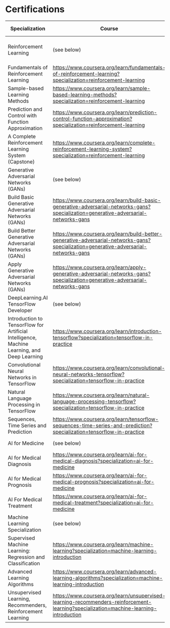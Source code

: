# Certifications

| Specialization  | Course  |Difficulty Level | Length | Institute | Certificate | 
| --- | --- | --- | ---  | --- | --- |
| Reinforcement Learning | (see below)  | Intermediate |  5 months |  ALBERTA MACHINE INTELLIGENCE INSTITUTE | https://www.coursera.org/account/accomplishments/specialization/certificate/B4MSBPLPCMMU |
| Fundamentals of Reinforcement Learning | https://www.coursera.org/learn/fundamentals-of-reinforcement-learning?specialization=reinforcement-learning | Intermediate |  15 hrs | | https://www.coursera.org/account/accomplishments/certificate/FHEEPK283FYN |
| Sample-based Learning Methods | https://www.coursera.org/learn/sample-based-learning-methods?specialization=reinforcement-learning | Intermediate | 22 hrs |   | https://www.coursera.org/account/accomplishments/certificate/4QGJAMEVF9XU |
| Prediction and Control with Function Approximation | https://www.coursera.org/learn/prediction-control-function-approximation?specialization=reinforcement-learning | Intermediate | 22 hrs | | https://www.coursera.org/account/accomplishments/certificate/9L22NQWZN5XT |
| A Complete Reinforcement Learning System (Capstone) | https://www.coursera.org/learn/complete-reinforcement-learning-system?specialization=reinforcement-learning | Intermediate | 16 hrs | | https://www.coursera.org/account/accomplishments/certificate/LBK2PZAYKXNW |
| Generative Adversarial Networks (GANs) | (see below) | Intermediate | 3 months | Deeplearning.ai | https://www.coursera.org/account/accomplishments/specialization/certificate/G92VWKBBHN68 |
| Build Basic Generative Adversarial Networks (GANs) | https://www.coursera.org/learn/build-basic-generative-adversarial-networks-gans?specialization=generative-adversarial-networks-gans | Intermediate | 34 hrs | | https://www.coursera.org/account/accomplishments/certificate/UVNVB5KU6LV4 |
| Build Better Generative Adversarial Networks (GANs) | https://www.coursera.org/learn/build-better-generative-adversarial-networks-gans?specialization=generative-adversarial-networks-gans | Intermediate | 32 hrs | | https://www.coursera.org/account/accomplishments/certificate/5BW5HV8B56HQ |
| Apply Generative Adversarial Networks (GANs) | https://www.coursera.org/learn/apply-generative-adversarial-networks-gans?specialization=generative-adversarial-networks-gans | Intermediate | 30 hrs | | https://www.coursera.org/account/accomplishments/certificate/8AJFLDPKLW9G |
| DeepLearning.AI TensorFlow Developer | (see below) | Intermediate | 4 months | Deeplearning.ai | https://www.coursera.org/account/accomplishments/specialization/certificate/YEYFC9ZSVZFQ|  
|  Introduction to TensorFlow for Artificial Intelligence, Machine Learning, and Deep Learning | https://www.coursera.org/learn/introduction-tensorflow?specialization=tensorflow-in-practice | Intermediate | 18 hrs | | https://www.coursera.org/account/accomplishments/certificate/QRZTH6CZVDNN |
| Convolutional Neural Networks in TensorFlow | https://www.coursera.org/learn/convolutional-neural-networks-tensorflow?specialization=tensorflow-in-practice | Intermediate | 18 hrs | | https://www.coursera.org/account/accomplishments/certificate/J9Z5SE6G9WW2 |
| Natural Language Processing in TensorFlow | https://www.coursera.org/learn/natural-language-processing-tensorflow?specialization=tensorflow-in-practice | Intermediate | 24 hrs | | https://www.coursera.org/account/accomplishments/certificate/W2JC8CENNSPA |
| Sequences, Time Series and Prediction |https://www.coursera.org/learn/tensorflow-sequences-time-series-and-prediction?specialization=tensorflow-in-practice| Intermediate | 23 hrs | | https://www.coursera.org/account/accomplishments/certificate/CBGEW32N98NR |
| AI for Medicine | (see below) | Intermediate | 3 months | Deeplearning.ai | https://www.coursera.org/account/accomplishments/specialization/certificate/KS7XCLG6SU7H |
| AI for Medical Diagnosis | https://www.coursera.org/learn/ai-for-medical-diagnosis?specialization=ai-for-medicine | Intermediate | 20 hrs | | https://www.coursera.org/account/accomplishments/certificate/2YFJGXBNPMWP |
| AI for Medical Prognosis | https://www.coursera.org/learn/ai-for-medical-prognosis?specialization=ai-for-medicine | Intermediate | 30 hrs | | https://www.coursera.org/account/accomplishments/certificate/9934VW4KRKLW |
| AI For Medical Treatment | https://www.coursera.org/learn/ai-for-medical-treatment?specialization=ai-for-medicine | Intermediate | 22 hrs | |https://www.coursera.org/account/accomplishments/certificate/98ADQS2GKDEP |
| Machine Learning Specialization | (see below) | Beginner | 3 months | Deeplearning.ai | https://www.coursera.org/account/accomplishments/specialization/certificate/9PPQUK9QSVVG- |
| Supervised Machine Learning: Regression and Classification |https://www.coursera.org/learn/machine-learning?specialization=machine-learning-introduction | Beginner | 33 hrs | |https://www.coursera.org/account/accomplishments/certificate/AMBMYXUWCT29|
| Advanced Learning Algorithms | https://www.coursera.org/learn/advanced-learning-algorithms?specialization=machine-learning-introduction | Beginner | 33 hrs | |https://www.coursera.org/account/accomplishments/certificate/KFFMKZLJAM9X|
| Unsupervised Learning, Recommenders, Reinforcement Learning | https://www.coursera.org/learn/unsupervised-learning-recommenders-reinforcement-learning?specialization=machine-learning-introduction | Beginner | 27 hrs |  | https://www.coursera.org/account/accomplishments/certificate/88EAVFDWM8ET |
